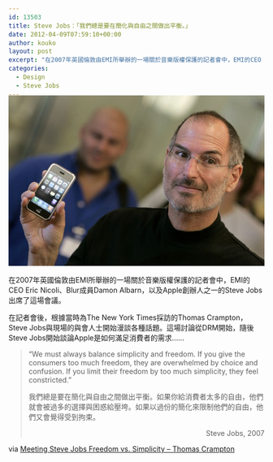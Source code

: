 ```yaml
---
id: 13503
title: Steve Jobs：「我們總是要在簡化與自由之間做出平衡。」
date: 2012-04-09T07:59:10+00:00
author: kouko
layout: post
excerpt: "在2007年英國倫敦由EMI所舉辦的一場關於音樂版權保護的記者會中，EMI的CEO Eric Nicoli、Blur成員Damon Albarn，以及Apple創辦人之一的Steve Jobs出席了這場會議。"
categories:
  - Design
  - Steve Jobs
---
```

  <img style="margin:-20px 0 0 0;"  title="170060-steve-jobs-September-2007.jpg" src="/img/2012-04-09-steve-jobs-freedom-vs-simplicity/170060-steve-jobs-September-2007.jpg" border="0" alt="170060 steve jobs September 2007"  />

在2007年英國倫敦由EMI所舉辦的一場關於音樂版權保護的記者會中，EMI的CEO Eric Nicoli、Blur成員Damon Albarn，以及Apple創辦人之一的Steve Jobs出席了這場會議。


在記者會後，根據當時為The New York Times採訪的Thomas Crampton，Steve Jobs與現場的與會人士開始漫談各種話題。這場討論從DRM開始，隨後Steve Jobs開始談論Apple是如何滿足消費者的需求……

> “We must always balance simplicity and freedom. If you give the consumers too much freedom, they are overwhelmed by choice and confusion. If you limit their freedom by too much simplicity, they feel constricted.”
>
> 我們總是要在簡化與自由之間做出平衡。如果你給消費者太多的自由，他們就會被過多的選擇與困惑給壓垮。如果以過份的簡化來限制他們的自由，他們又會覺得受到拘束。
>
> <p style="text-align: right;">
>   Steve Jobs, 2007
> </p>

via [Meeting Steve Jobs Freedom vs. Simplicity &#8211; Thomas Crampton](http://www.thomascrampton.com/apple/meeting-steve-jobs-freedom-vs-simplicity/)
